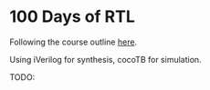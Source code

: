 # 100 Days of RTL

Following the course outline [here](https://github.com/raulbehl/100DaysOfRTL).

Using iVerilog for synthesis, cocoTB for simulation.

TODO:
